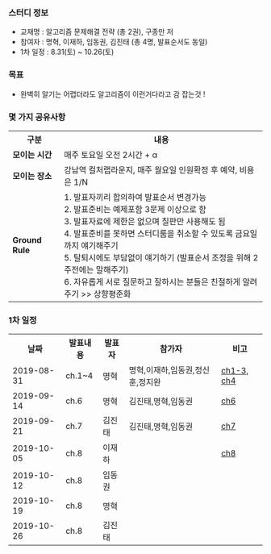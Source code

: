 ### 스터디 정보
* 교재명 : 알고리즘 문제해결 전략 (총 2권), 구종만 저
* 참여자 : 명혁, 이재하, 임동권, 김진태 (총 4명, 발표순서도 동일) 
* 1차 일정 : 8.31(토) ~ 10.26(토)

### 목표
* 완벽히 알기는 어렵더라도 알고리즘이 이런거다라고 감 잡는것 !

### 몇 가지 공유사항
<table>
  <tr><th>구분</th><th>내용</th></tr>
  <tr><td><strong>모이는 시간</strong></td><td>매주 토요일 오전 2시간 + α</td></tr>
  <tr><td><strong>모이는 장소</strong></td><td>강남역 컬처랩라운지, 매주 월요일 인원확정 후 예약, 비용은 1/N</td></tr>
  <tr>
    <td><strong>Ground Rule</strong></td>
    <td>
      1. 발표자끼리 합의하여 발표순서 변경가능<br>
      2. 발표준비는 예제포함 3문제 이상으로 함<br>
      3. 발표자료에 제한은 없으며 칠판만 사용해도 됨<br>
      4. 발표준비를 못하면 스터디룸을 취소할 수 있도록 금요일까지 얘기해주기<br>
      5. 탈퇴시에도 부담없이 얘기하기 (발표순서 조정을 위해 2주전에는 말해주기)<br>
      6. 자유롭게 서로 질문하고 잘하시는 분들은 친절하게 알려주기 >> 상향평준화<br>
    </td>
  </tr>
</table>
  
### 1차 일정
<table>
  <tr><th>날짜</th><th>발표내용</th><th>발표자</th><th>참가자</th><th>비고</th></tr>
  <tr><td>2019-08-31</td><td>ch.1~4         </td><td>명혁    </td><td>명혁,이재하,임동권,정신훈,정지완</td><td><a href="doc/ch1-3/ch1-3.md">ch1-3</a>, <a href="doc/ch4/ch4.md">ch4</a></td>
  <tr><td>2019-09-14</td><td>ch.6           </td><td>명혁    </td><td>김진태,명혁,임동권</td><td><a href="doc/ch6/ch6.md">ch6</a></td>
  <tr><td>2019-09-21</td><td>ch.7           </td><td>김진태  </td><td>김진태,명혁,임동권</td><td><a href="doc/ch7/ch7.md">ch7</a></td>
  <tr><td>2019-10-05</td><td>ch.8           </td><td>이재하  </td><td> </td><td><a href="doc/ch8/ch8.md">ch8</a></td>
  <tr><td>2019-10-12</td><td>ch.8           </td><td>임동권  </td><td> </td><td> </td>
  <tr><td>2019-10-19</td><td>ch.8           </td><td>명혁   </td><td> </td><td> </td>
  <tr><td>2019-10-26</td><td>ch.8           </td><td>김진태  </td><td> </td><td> </td>
</table>
